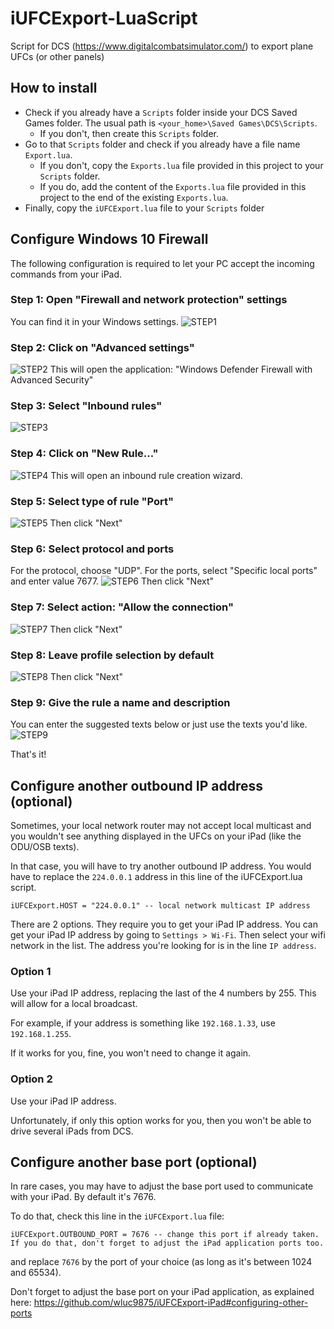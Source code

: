 # iUFCExport-LuaScript
Script for DCS (https://www.digitalcombatsimulator.com/) to export plane UFCs (or other panels)

## How to install
- Check if you already have a `Scripts` folder inside your DCS Saved Games folder. The usual path is `<your_home>\Saved Games\DCS\Scripts`.
  - If you don't, then create this `Scripts` folder.
- Go to that `Scripts` folder and check if you already have a file name `Export.lua`.
  - If you don't, copy the `Exports.lua` file provided in this project to your `Scripts` folder.
  - If you do, add the content of the `Exports.lua` file provided in this project to the end of the existing `Exports.lua`.
- Finally, copy the `iUFCExport.lua` file to your `Scripts` folder

## Configure Windows 10 Firewall
The following configuration is required to let your PC accept the incoming commands from your iPad.

### Step 1: Open "Firewall and network protection" settings
You can find it in your Windows settings.
![STEP1](./doc-resources/step1.PNG)

### Step 2: Click on "Advanced settings"
![STEP2](./doc-resources/step2.PNG)
This will open the application: "Windows Defender Firewall with Advanced Security"

### Step 3: Select "Inbound rules"
![STEP3](./doc-resources/step3.PNG)

### Step 4: Click on "New Rule..."
![STEP4](./doc-resources/step4.PNG)
This will open an inbound rule creation wizard.

### Step 5: Select type of rule "Port"
![STEP5](./doc-resources/step5.PNG)
Then click "Next"

### Step 6: Select protocol and ports
For the protocol, choose "UDP".
For the ports, select "Specific local ports" and enter value 7677.
![STEP6](./doc-resources/step6.PNG)
Then click "Next"

### Step 7: Select action: "Allow the connection"
![STEP7](./doc-resources/step7.PNG)
Then click "Next"

### Step 8: Leave profile selection by default
![STEP8](./doc-resources/step8.PNG)
Then click "Next"

### Step 9: Give the rule a name and description
You can enter the suggested texts below or just use the texts you'd like.
![STEP9](./doc-resources/step9.PNG)

That's it!

## Configure another outbound IP address (optional)

Sometimes, your local network router may not accept local multicast and you wouldn't see anything displayed in the UFCs on your iPad (like the ODU/OSB texts).

In that case, you will have to try another outbound IP address. You would have to replace the `224.0.0.1` address in this line of the iUFCExport.lua script.

```
iUFCExport.HOST = "224.0.0.1" -- local network multicast IP address
```

There are 2 options. They require you to get your iPad IP address. You can get your iPad IP address by going to `Settings > Wi-Fi`. Then select your wifi network in the list.  The address you're looking for is in the line `IP address`.

### Option 1

Use your iPad IP address, replacing the last of the 4 numbers by 255. This will allow for a local broadcast.

For example, if your address is something like `192.168.1.33`, use `192.168.1.255`.

If it works for you, fine, you won't need to change it again.

### Option 2
Use your iPad IP address.

Unfortunately, if only this option works for you, then you won't be able to drive several iPads from DCS.

## Configure another base port (optional)

In rare cases, you may have to adjust the base port used to communicate with your iPad. By default it's 7676.

To do that, check this line in the `iUFCExport.lua` file:

 ```iUFCExport.OUTBOUND_PORT = 7676 -- change this port if already taken. If you do that, don't forget to adjust the iPad application ports too.```

and replace `7676` by the port of your choice (as long as it's between 1024 and 65534).

Don't forget to adjust the base port on your iPad application, as explained here: https://github.com/wluc9875/iUFCExport-iPad#configuring-other-ports